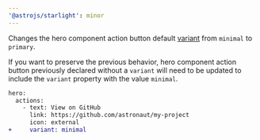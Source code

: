 ```yaml
---
'@astrojs/starlight': minor
---
```


Changes the hero component action button default [variant](https://starlight.astro.build/reference/frontmatter/#heroconfig) from `minimal` to `primary`.

If you want to preserve the previous behavior, hero component action button previously declared without a `variant` will need to be updated to include the `variant` property with the value `minimal`.

```diff
hero:
  actions:
    - text: View on GitHub
      link: https://github.com/astronaut/my-project
      icon: external
+     variant: minimal
```
